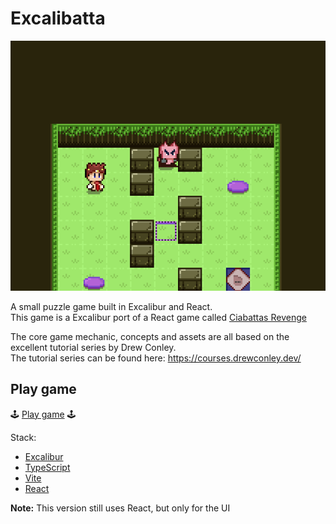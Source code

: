 # Excalibatta

![](./cover.png)

A small puzzle game built in Excalibur and React.  
This game is a Excalibur port of a React game called [Ciabattas Revenge](https://drewconley.itch.io/ciabattas-revenge)

The core game mechanic, concepts and assets are all based on the excellent tutorial series by Drew Conley.  
The tutorial series can be found here: https://courses.drewconley.dev/

## Play game

🕹️ [Play game](https://chris7777.itch.io/excalibatta) 🕹️

Stack:

- [Excalibur](https://excaliburjs.com/)
- [TypeScript](https://www.typescriptlang.org/)
- [Vite](https://vitejs.dev/)
- [React](https://react.dev/)

**Note:** This version still uses React, but only for the UI
